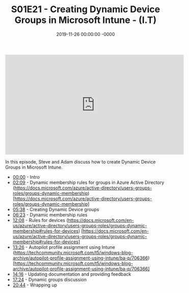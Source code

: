 ﻿---
layout: post
title: "S01E21 - Creating Dynamic Device Groups in Microsoft Intune - (I.T)"
date: 2019-11-26 00:00:00 -0000
categories:
---

<iframe loading="lazy" width="560" height="315" src="https://www.youtube.com/embed/euR8JdOYjA0" title="YouTube video player" frameborder="0" allow="accelerometer; autoplay; clipboard-write; encrypted-media; gyroscope; picture-in-picture" allowfullscreen></iframe>

In this episode, Steve and Adam discuss how to create Dynamic Device Groups in Microsoft Intune.

* [00:00](https://www.youtube.com/watch?v=euR8JdOYjA0&t=0s) - Intro
* [02:09](https://www.youtube.com/watch?v=euR8JdOYjA0&t=129s) - Dynamic membership rules for groups in Azure Active Directory
(https://docs.microsoft.com/azure/active-directory/users-groups-roles/groups-dynamic-membership) [https://docs.microsoft.com/azure/active-directory/users-groups-roles/groups-dynamic-membership]
* [05:38](https://www.youtube.com/watch?v=euR8JdOYjA0&t=338s) - Creating Dynamic Device groups
* [06:23](https://www.youtube.com/watch?v=euR8JdOYjA0&t=383s) - Dynamic membership rules
* [12:08](https://www.youtube.com/watch?v=euR8JdOYjA0&t=728s) - Rules for devices
(https://docs.microsoft.com/en-us/azure/active-directory/users-groups-roles/groups-dynamic-membership#rules-for-devices) [https://docs.microsoft.com/en-us/azure/active-directory/users-groups-roles/groups-dynamic-membership#rules-for-devices]
* [13:26](https://www.youtube.com/watch?v=euR8JdOYjA0&t=806s) - Autopilot profile assignment using Intune
(https://techcommunity.microsoft.com/t5/windows-blog-archive/autopilot-profile-assignment-using-intune/ba-p/706366) [https://techcommunity.microsoft.com/t5/windows-blog-archive/autopilot-profile-assignment-using-intune/ba-p/706366]
* [14:16](https://www.youtube.com/watch?v=euR8JdOYjA0&t=856s) - Updating documentation and providing feedback
* [17:24](https://www.youtube.com/watch?v=euR8JdOYjA0&t=1044s) - Dynamic groups discussion
* [20:44](https://www.youtube.com/watch?v=euR8JdOYjA0&t=1244s) - Wrapping up

